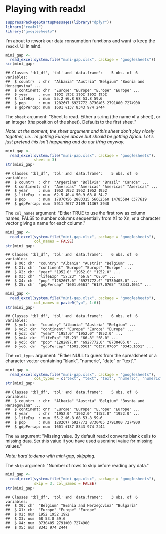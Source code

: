 # Playing with readxl


```r
suppressPackageStartupMessages(library("dplyr"))
library("readxl")
library("googlesheets")
```



I'm about to rework our data consumption functions and want to keep the `readxl` UI in mind.


```r
mini_gap <-
  read_excel(system.file("mini-gap.xlsx", package = "googlesheets"))
str(mini_gap)
```

```
## Classes 'tbl_df', 'tbl' and 'data.frame':	5 obs. of  6 variables:
##  $ country  : chr  "Albania" "Austria" "Belgium" "Bosnia and Herzegovina" ...
##  $ continent: chr  "Europe" "Europe" "Europe" "Europe" ...
##  $ year     : num  1952 1952 1952 1952 1952
##  $ lifeExp  : num  55.2 66.8 68 53.8 59.6
##  $ pop      : num  1282697 6927772 8730405 2791000 7274900
##  $ gdpPercap: num  1601 6137 8343 974 2444
```

The `sheet` argument: "Sheet to read. Either a string (the name of a sheet), or an integer (the position of the sheet). Defaults to the first sheet."

*Note: at the moment, the sheet argument and this sheet don't play nicely together, i.e. I'm getting Europe above but should be getting Africa. Let's just pretend this isn't happening and do our thing anyway.*


```r
mini_gap <-
  read_excel(system.file("mini-gap.xlsx", package = "googlesheets"),
             sheet = 3)
str(mini_gap)
```

```
## Classes 'tbl_df', 'tbl' and 'data.frame':	5 obs. of  6 variables:
##  $ country  : chr  "Argentina" "Bolivia" "Brazil" "Canada" ...
##  $ continent: chr  "Americas" "Americas" "Americas" "Americas" ...
##  $ year     : num  1952 1952 1952 1952 1952
##  $ lifeExp  : num  62.5 40.4 50.9 68.8 54.7
##  $ pop      : num  17876956 2883315 56602560 14785584 6377619
##  $ gdpPercap: num  5911 2677 2109 11367 3940
```

The `col_names` argument:  "Either TRUE to use the first row as column names, FALSE to number columns sequentially from X1 to Xn, or a character vector giving a name for each column."


```r
mini_gap <-
  read_excel(system.file("mini-gap.xlsx", package = "googlesheets"),
             col_names = FALSE)
str(mini_gap)
```

```
## Classes 'tbl_df', 'tbl' and 'data.frame':	6 obs. of  6 variables:
##  $ X0: chr  "country" "Albania" "Austria" "Belgium" ...
##  $ X1: chr  "continent" "Europe" "Europe" "Europe" ...
##  $ X2: chr  "year" "1952.0" "1952.0" "1952.0" ...
##  $ X3: chr  "lifeExp" "55.23" "66.8" "68.0" ...
##  $ X4: chr  "pop" "1282697.0" "6927772.0" "8730405.0" ...
##  $ X5: chr  "gdpPercap" "1601.0561" "6137.0765" "8343.1051" ...
```

```r
mini_gap <-
  read_excel(system.file("mini-gap.xlsx", package = "googlesheets"),
             col_names = paste0("yo", 1:6))
str(mini_gap)
```

```
## Classes 'tbl_df', 'tbl' and 'data.frame':	6 obs. of  6 variables:
##  $ yo1: chr  "country" "Albania" "Austria" "Belgium" ...
##  $ yo2: chr  "continent" "Europe" "Europe" "Europe" ...
##  $ yo3: chr  "year" "1952.0" "1952.0" "1952.0" ...
##  $ yo4: chr  "lifeExp" "55.23" "66.8" "68.0" ...
##  $ yo5: chr  "pop" "1282697.0" "6927772.0" "8730405.0" ...
##  $ yo6: chr  "gdpPercap" "1601.0561" "6137.0765" "8343.1051" ...
```

The `col_types` argument:  "Either NULL to guess from the spreadsheet or a character vector containing "blank", "numeric", "date" or "text"."


```r
mini_gap <-
  read_excel(system.file("mini-gap.xlsx", package = "googlesheets"),
             col_types = c("text", "text", "text", "numeric", "numeric", "numeric"))
str(mini_gap)
```

```
## Classes 'tbl_df', 'tbl' and 'data.frame':	5 obs. of  6 variables:
##  $ country  : chr  "Albania" "Austria" "Belgium" "Bosnia and Herzegovina" ...
##  $ continent: chr  "Europe" "Europe" "Europe" "Europe" ...
##  $ year     : chr  "1952.0" "1952.0" "1952.0" "1952.0" ...
##  $ lifeExp  : num  55.2 66.8 68 53.8 59.6
##  $ pop      : num  1282697 6927772 8730405 2791000 7274900
##  $ gdpPercap: num  1601 6137 8343 974 2444
```

The `na` argument:  "Missing value. By default readxl converts blank cells to missing data. Set this value if you have used a sentinel value for missing values."

*Note: hard to demo with mini-gap, skipping.*

The `skip` argument:  "Number of rows to skip before reading any data."


```r
mini_gap <-
  read_excel(system.file("mini-gap.xlsx", package = "googlesheets"),
             skip = 3, col_names = FALSE)
str(mini_gap)
```

```
## Classes 'tbl_df', 'tbl' and 'data.frame':	3 obs. of  6 variables:
##  $ X0: chr  "Belgium" "Bosnia and Herzegovina" "Bulgaria"
##  $ X1: chr  "Europe" "Europe" "Europe"
##  $ X2: num  1952 1952 1952
##  $ X3: num  68 53.8 59.6
##  $ X4: num  8730405 2791000 7274900
##  $ X5: num  8343 974 2444
```
